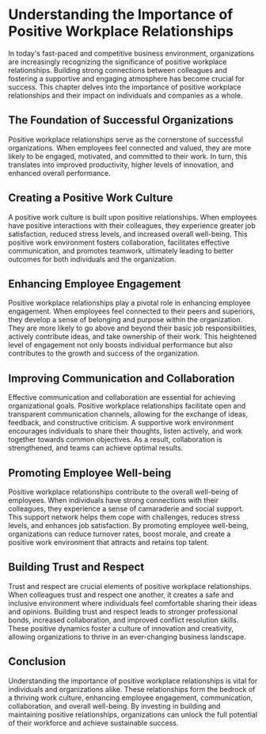 Understanding the Importance of Positive Workplace Relationships
===========================================================================

In today's fast-paced and competitive business environment, organizations are increasingly recognizing the significance of positive workplace relationships. Building strong connections between colleagues and fostering a supportive and engaging atmosphere has become crucial for success. This chapter delves into the importance of positive workplace relationships and their impact on individuals and companies as a whole.

**The Foundation of Successful Organizations**
----------------------------------------------

Positive workplace relationships serve as the cornerstone of successful organizations. When employees feel connected and valued, they are more likely to be engaged, motivated, and committed to their work. In turn, this translates into improved productivity, higher levels of innovation, and enhanced overall performance.

**Creating a Positive Work Culture**
------------------------------------

A positive work culture is built upon positive relationships. When employees have positive interactions with their colleagues, they experience greater job satisfaction, reduced stress levels, and increased overall well-being. This positive work environment fosters collaboration, facilitates effective communication, and promotes teamwork, ultimately leading to better outcomes for both individuals and the organization.

**Enhancing Employee Engagement**
---------------------------------

Positive workplace relationships play a pivotal role in enhancing employee engagement. When employees feel connected to their peers and superiors, they develop a sense of belonging and purpose within the organization. They are more likely to go above and beyond their basic job responsibilities, actively contribute ideas, and take ownership of their work. This heightened level of engagement not only boosts individual performance but also contributes to the growth and success of the organization.

**Improving Communication and Collaboration**
---------------------------------------------

Effective communication and collaboration are essential for achieving organizational goals. Positive workplace relationships facilitate open and transparent communication channels, allowing for the exchange of ideas, feedback, and constructive criticism. A supportive work environment encourages individuals to share their thoughts, listen actively, and work together towards common objectives. As a result, collaboration is strengthened, and teams can achieve optimal results.

**Promoting Employee Well-being**
---------------------------------

Positive workplace relationships contribute to the overall well-being of employees. When individuals have strong connections with their colleagues, they experience a sense of camaraderie and social support. This support network helps them cope with challenges, reduces stress levels, and enhances job satisfaction. By promoting employee well-being, organizations can reduce turnover rates, boost morale, and create a positive work environment that attracts and retains top talent.

**Building Trust and Respect**
------------------------------

Trust and respect are crucial elements of positive workplace relationships. When colleagues trust and respect one another, it creates a safe and inclusive environment where individuals feel comfortable sharing their ideas and opinions. Building trust and respect leads to stronger professional bonds, increased collaboration, and improved conflict resolution skills. These positive dynamics foster a culture of innovation and creativity, allowing organizations to thrive in an ever-changing business landscape.

**Conclusion**
--------------

Understanding the importance of positive workplace relationships is vital for individuals and organizations alike. These relationships form the bedrock of a thriving work culture, enhancing employee engagement, communication, collaboration, and overall well-being. By investing in building and maintaining positive relationships, organizations can unlock the full potential of their workforce and achieve sustainable success.
